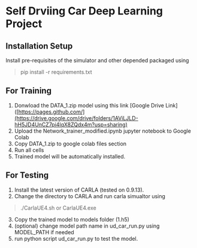 # Self Drviing Car Deep Learning Project

## Installation Setup
Install pre-requisites of the simulator and other depended packaged using 
> pip install -r requirements.txt

## For Training
1. Donwload the DATA_1.zip model using this link [Google Drive Link]([https://pages.github.com/](https://drive.google.com/drive/folders/1AViLJLD-hH5JD4UnCZ7pi4lqX8ZQdx4m?usp=sharing)
2. Upload the Network_trainer_modified.ipynb jupyter notebook to Google Colab
3. Copy DATA_1.zip to google colab files section
4. Run all cells
5. Trained model will be automatically installed.

## For Testing
1. Install the latest version of CARLA (tested on 0.9.13). 
2. Change the directory to CARLA and run carla simualtor using
> ./CarlaUE4.sh or CarlaUE4.exe
3. Copy the trained model to models folder (1.h5)
4. (optional) change model path name in ud_car_run.py using MODEL_PATH if needed
5. run python script ud_car_run.py to test the model.
